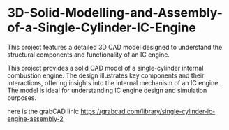 # 3D-Solid-Modelling-and-Assembly-of-a-Single-Cylinder-IC-Engine

This project features a detailed 3D CAD model designed to understand the structural components and functionality of an IC engine.

This project provides a solid CAD model of a single-cylinder internal combustion engine. The design illustrates key components and their interactions, offering insights into the internal mechanism of an IC engine.
The model is ideal for understanding IC engine design and simulation purposes.

here is the grabCAD link: https://grabcad.com/library/single-cylinder-ic-engine-assembly-2

